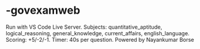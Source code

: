# -govexamweb
Run with VS Code Live Server. Subjects: quantitative_aptitude, logical_reasoning, general_knowledge, current_affairs, english_language.
Scoring: +5/-2/-1. Timer: 40s per question.
Powered by Nayankumar Borse
